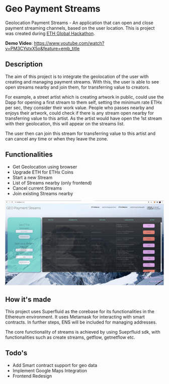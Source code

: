 # Geo Payment Streams
Geolocation Payment Streams - An application that can open and close payment streaming channels, based on the user location.
This is project was created during [ETH Global Hackathon](https://showcase.ethglobal.co/hackmoney2021/geops).

**Demo Video**: https://www.youtube.com/watch?v=PM3CYstxX5o&feature=emb_title

## Description
The aim of this project is to integrate the geolocation of the user with creating and managing payment streams. With this, the user is able to see open streams nearby and join them, for transferring value to creators.

For example, a street artist which is creating artwork in public, could use the Dapp for opening a first stream to them self, setting the minimum rate ETHx per sec, they consider their work value.
People who passes nearby and enjoys their artwork, could check if there is any stream open nearby for transferring value to this artist. As the artist would have open the 1st stream with their geolocation, this will appear on the streams list.

The user then can join this stream for transferring value to this artist and can cancel any time or when they leave the zone.

## Functionalities
- Get Geolocation using browser
- Upgrade ETH for ETHx Coins
- Start a new Stream
- List of Streams nearby (only frontend)
- Cancel current Streams
- Join existing Streams nearby

![](videos-demo/geops.png)

## How it's made
This project uses Superfluid as the corebase for its functionalities in the Ethereum environment. It uses Metamask for interacting with smart contracts. In further steps, ENS will be included for managing addresses.

The core functionality of streams is achieved by using Sueprfluid sdk, with functionalities such as create streams, getflow, getnetflow etc.

## Todo's
- Add Smart contract support for geo data
- Implement Google Maps Integration
- Frontend Redesign
